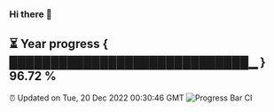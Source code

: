 ### Hi there 👋
⏳ Year progress { █████████████████████████████▁ } 96.72 %
---
⏰ Updated on Tue, 20 Dec 2022 00:30:46 GMT
![Progress Bar CI](https://github.com/Moyi321/Moyi321/workflows/Progress%20Bar%20CI/badge.svg)
